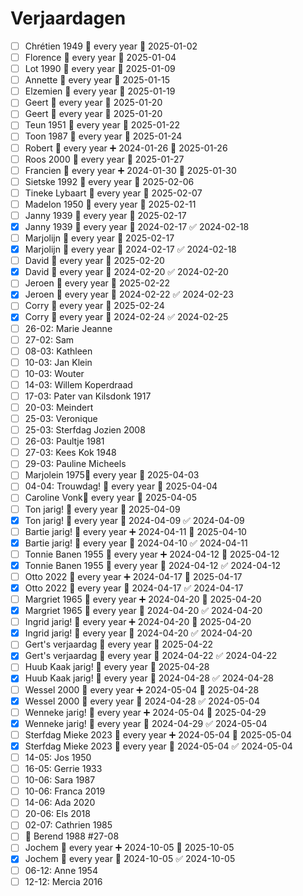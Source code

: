 # Verjaardagen

- [ ] Chrétien 1949 🔁 every year 📅 2025-01-02
- [ ] Florence 🔁 every year 📅 2025-01-04
- [ ] Lot 1990 🔁 every year 📅 2025-01-09
- [ ] Annette 🔁 every year 📅 2025-01-15
- [ ] Elzemien 🔁 every year 📅 2025-01-19
- [ ] Geert 🔁 every year 📅 2025-01-20
- [ ] Geert 🔁 every year 📅 2025-01-20
- [ ] Teun 1951 🔁 every year 📅 2025-01-22
- [ ] Toon 1987 🔁 every year 📅 2025-01-24
- [ ] Robert 🔁 every year ➕ 2024-01-26 📅 2025-01-26
- [ ] Roos 2000 🔁 every year 📅 2025-01-27
- [ ] Francien 🔁 every year ➕ 2024-01-30 📅 2025-01-30
- [ ] Sietske 1992 🔁 every year 📅 2025-02-06
- [ ] Tineke Lybaart 🔁 every year 📅 2025-02-07
- [ ] Madelon 1950 🔁 every year 📅 2025-02-11
- [ ] Janny 1939 🔁 every year 📅 2025-02-17
- [x] Janny 1939 🔁 every year 📅 2024-02-17 ✅ 2024-02-18
- [ ] Marjolijn 🔁 every year 📅 2025-02-17
- [x] Marjolijn 🔁 every year 📅 2024-02-17 ✅ 2024-02-18
- [ ] David 🔁 every year 📅 2025-02-20
- [x] David 🔁 every year 📅 2024-02-20 ✅ 2024-02-20
- [ ] Jeroen 🔁 every year 📅 2025-02-22
- [x] Jeroen 🔁 every year 📅 2024-02-22 ✅ 2024-02-23
- [ ] Corry 🔁 every year 📅 2025-02-24
- [x] Corry 🔁 every year 📅 2024-02-24 ✅ 2024-02-25
- [ ] 26-02: Marie Jeanne 
- [ ] 27-02: Sam
- [ ] 08-03: Kathleen 
- [ ] 10-03: Jan Klein
- [ ] 10-03: Wouter
- [ ] 14-03: Willem Koperdraad 
- [ ] 17-03: Pater van Kilsdonk 1917
- [ ] 20-03: Meindert
- [ ] 25-03: Veronique
- [ ] 25-03: Sterfdag Jozien 2008
- [ ] 26-03: Paultje 1981
- [ ] 27-03: Kees Kok 1948
- [ ] 29-03: Pauline Micheels
- [ ] Marjolein 1975🔁 every year 📅 2025-04-03
- [ ] 04-04: Trouwdag! 🔁 every year 📅 2025-04-04
- [ ] Caroline Vonk🔁 every year 📅 2025-04-05
- [ ] Ton jarig! 🔁 every year 📅 2025-04-09
- [x] Ton jarig! 🔁 every year 📅 2024-04-09 ✅ 2024-04-09
- [ ] Bartie jarig! 🔁 every year ➕ 2024-04-11 📅 2025-04-10
- [x] Bartie jarig! 🔁 every year 📅 2024-04-10 ✅ 2024-04-11
- [ ] Tonnie Banen 1955 🔁 every year ➕ 2024-04-12 📅 2025-04-12
- [x] Tonnie Banen 1955 🔁 every year 📅 2024-04-12 ✅ 2024-04-12
- [ ] Otto 2022 🔁 every year ➕ 2024-04-17 📅 2025-04-17
- [x] Otto 2022 🔁 every year 📅 2024-04-17 ✅ 2024-04-17
- [ ] Margriet 1965 🔁 every year ➕ 2024-04-20 📅 2025-04-20
- [x] Margriet 1965 🔁 every year 📅 2024-04-20 ✅ 2024-04-20
- [ ] Ingrid jarig! 🔁 every year ➕ 2024-04-20 📅 2025-04-20
- [x] Ingrid jarig! 🔁 every year 📅 2024-04-20 ✅ 2024-04-20
- [ ] Gert's verjaardag 🔁 every year 📅 2025-04-22
- [x] Gert's verjaardag 🔁 every year 📅 2024-04-22 ✅ 2024-04-22
- [ ] Huub Kaak jarig! 🔁 every year 📅 2025-04-28
- [x] Huub Kaak jarig! 🔁 every year 📅 2024-04-28 ✅ 2024-04-28
- [ ] Wessel 2000 🔁 every year ➕ 2024-05-04 📅 2025-04-28
- [x] Wessel 2000 🔁 every year 📅 2024-04-28 ✅ 2024-05-04
- [ ] Wenneke jarig! 🔁 every year ➕ 2024-05-04 📅 2025-04-29
- [x] Wenneke jarig! 🔁 every year 📅 2024-04-29 ✅ 2024-05-04
- [ ] Sterfdag Mieke 2023 🔁 every year ➕ 2024-05-04 📅 2025-05-04
- [x] Sterfdag Mieke 2023 🔁 every year 📅 2024-05-04 ✅ 2024-05-04
- [ ] 14-05: Jos 1950
- [ ] 16-05: Gerrie 1933
- [ ] 10-06: Sara 1987
- [ ] 10-06: Franca 2019
- [ ] 14-06: Ada 2020
- [ ] 20-06: Els 2018
- [ ] 02-07: Cathrien 1985
- [ ] 🎂 Berend 1988 #27-08
- [ ] Jochem 🔁 every year ➕ 2024-10-05 📅 2025-10-05
- [x] Jochem 🔁 every year 📅 2024-10-05 ✅ 2024-10-05
- [ ] 06-12: Anne 1954
- [ ] 12-12: Mercia 2016
